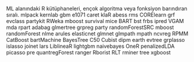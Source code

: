 ML alanındaki R kütüphaneleri, ençok algoritma veya fonksiyon barındıran sıralı.
mlpack
kernlab
gbm
e1071
caret
klaR
abess
rms
CORElearn
grf
evclass
partykit
RWeka
mboost
survival
mice
BART
bst
frbs
ipred
VGAM
mda
rpart
adabag
glmertree
grpreg
party
randomForestSRC
mboost
randomForest
nlme
arules
elasticnet
glmnet
glmpath
mpath
ncvreg
RPMM
CatBoost
bartMachine
BayesTree
C50
Cubist
dipm
earth
evtree
grplasso
islasso
joinet
lars
LiblineaR
lightgbm
naivebayes
OneR
penalizedLDA
picasso
pre
quantregForest
ranger
Rborist
RLT
rminer
tree
xgboost
